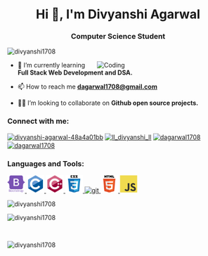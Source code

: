 <h1 align="center">Hi 👋, I'm Divyanshi Agarwal</h1>
<h3 align="center">Computer Science Student</h3>

<p align="left"> <img src="https://komarev.com/ghpvc/?username=divyanshi1708&label=Profile%20views&color=0e75b6&style=flat" alt="divyanshi1708" /> </p>

<img align="right" alt="Coding" width="300" src="https://cdn.dribbble.com/users/2646423/screenshots/5507196/computer.gif">

- 🌱 I’m currently learning **Full Stack Web Development and DSA.**

- 📫 How to reach me **dagarwal1708@gmail.com**

- 👨‍💻 I’m looking to collaborate on **Github open source projects.**

<h3 align="left">Connect with me:</h3>
<p align="left">
<a href="https://linkedin.com/in/divyanshi-agarwal-48a4a01bb" target="blank"><img align="center" src="https://raw.githubusercontent.com/rahuldkjain/github-profile-readme-generator/master/src/images/icons/Social/linked-in-alt.svg" alt="divyanshi-agarwal-48a4a01bb" height="30" width="40" /></a>
<a href="https://instagram.com/ll_divyanshi_ll" target="blank"><img align="center" src="https://raw.githubusercontent.com/rahuldkjain/github-profile-readme-generator/master/src/images/icons/Social/instagram.svg" alt="ll_divyanshi_ll" height="30" width="40" /></a>
<a href="https://www.hackerrank.com/dagarwal1708" target="blank"><img align="center" src="https://raw.githubusercontent.com/rahuldkjain/github-profile-readme-generator/master/src/images/icons/Social/hackerrank.svg" alt="dagarwal1708" height="30" width="40" /></a>
<a href="https://auth.geeksforgeeks.org/user/dagarwal1708" target="blank"><img align="center" src="https://raw.githubusercontent.com/rahuldkjain/github-profile-readme-generator/master/src/images/icons/Social/geeks-for-geeks.svg" alt="dagarwal1708" height="30" width="40" /></a>
</p>

<h3 align="left">Languages and Tools:</h3>
<p align="left"> <a href="https://getbootstrap.com" target="_blank" rel="noreferrer"> <img src="https://raw.githubusercontent.com/devicons/devicon/master/icons/bootstrap/bootstrap-plain-wordmark.svg" alt="bootstrap" width="40" height="40"/> </a> <a href="https://www.cprogramming.com/" target="_blank" rel="noreferrer"> <img src="https://raw.githubusercontent.com/devicons/devicon/master/icons/c/c-original.svg" alt="c" width="40" height="40"/> </a> <a href="https://www.w3schools.com/cpp/" target="_blank" rel="noreferrer"> <img src="https://raw.githubusercontent.com/devicons/devicon/master/icons/cplusplus/cplusplus-original.svg" alt="cplusplus" width="40" height="40"/> </a> <a href="https://www.w3schools.com/css/" target="_blank" rel="noreferrer"> <img src="https://raw.githubusercontent.com/devicons/devicon/master/icons/css3/css3-original-wordmark.svg" alt="css3" width="40" height="40"/> </a> <a href="https://git-scm.com/" target="_blank" rel="noreferrer"> <img src="https://www.vectorlogo.zone/logos/git-scm/git-scm-icon.svg" alt="git" width="40" height="40"/> </a> <a href="https://www.w3.org/html/" target="_blank" rel="noreferrer"> <img src="https://raw.githubusercontent.com/devicons/devicon/master/icons/html5/html5-original-wordmark.svg" alt="html5" width="40" height="40"/> </a> <a href="https://developer.mozilla.org/en-US/docs/Web/JavaScript" target="_blank" rel="noreferrer"> <img src="https://raw.githubusercontent.com/devicons/devicon/master/icons/javascript/javascript-original.svg" alt="javascript" width="40" height="40"/> </a> </p>


<p><img align="left" src="https://github-readme-stats.vercel.app/api/top-langs?username=divyanshi1708&show_icons=true&locale=en&layout=compact" alt="divyanshi1708" /></p>
<br>
<p>&nbsp;<img align="left" src="https://github-readme-stats.vercel.app/api?username=divyanshi1708&show_icons=true&locale=en" alt="divyanshi1708" /></p>
<br>
<p><img align="left" src="https://github-readme-streak-stats.herokuapp.com/?user=divyanshi1708&" alt="divyanshi1708" style="border:0px;margin:0px" /></p>

